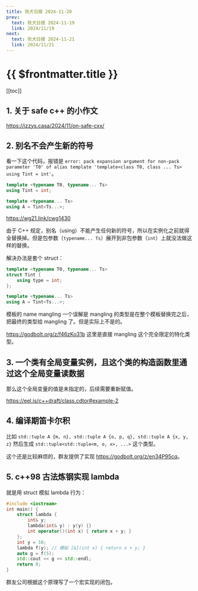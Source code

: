 ```yaml
---
title: 败犬日报 2024-11-20
prev:
  text: 败犬日报 2024-11-19
  link: 2024/11/19
next:
  text: 败犬日报 2024-11-21
  link: 2024/11/21
---
```


# {{ $frontmatter.title }}

[[toc]]

## 1. 关于 safe c++ 的小作文

<https://izzys.casa/2024/11/on-safe-cxx/>

## 2. 别名不会产生新的符号

看一下这个代码，报错是 `error: pack expansion argument for non-pack parameter 'T0' of alias template 'template<class T0, class ... Ts> using Tint = int'`。

```cpp
template <typename T0, typename... Ts>
using Tint = int;

template <typename... Ts>
using A = Tint<Ts...>;
```

<https://wg21.link/cwg1430>

由于 C++ 规定，别名（using）不能产生任何新的符号，所以在实例化之前就得全替换掉。但是包参数（`typename... Ts`）展开到非包参数（`int`）上就没法做这样的替换。

解决办法是套个 struct：

```cpp
template <typename T0, typename... Ts>
struct Tint {
    using type = int;
};

template <typename... Ts>
using A = Tint<Ts...>;
```

模板的 name mangling 一个误解是 mangling 的类型是在整个模板替换完之后，把最终的类型给 mangling 了。但是实际上不是的。

<https://godbolt.org/z/f46zKo31b> 这里是直接 mangling 这个完全限定的特化类型。

## 3. 一个类有全局变量实例，且这个类的构造函数里通过这个全局变量读数据

那么这个全局变量的值是未指定的，后续需要重新赋值。

<https://eel.is/c++draft/class.cdtor#example-2>

## 4. 编译期笛卡尔积

比如 `std::tuple A {m, n}, std::tuple A {o, p, q}, std::tuple A {x, y, z}` 然后生成 `std::tuple<std::tuple<m, o, x>, ...>` 这个类型。

这个还是比较麻烦的，群友提供了实现 <https://godbolt.org/z/en34P95cq>。

## 5. c++98 古法炼钢实现 lambda

就是用 struct 模拟 lambda 行为：

```cpp
#include <iostream>
int main() {
    struct lambda {
        int& y;
        lambda(int& y) : y(y) {}
        int operator()(int x) { return x + y; }
    };
    int y = 10;
    lambda f(y); // 模拟 [&](int x) { return x + y; }
    auto g = f(5);
    std::cout << g << std::endl;
    return 0;
}
```

群友公司根据这个原理写了一个宏实现的闭包。
